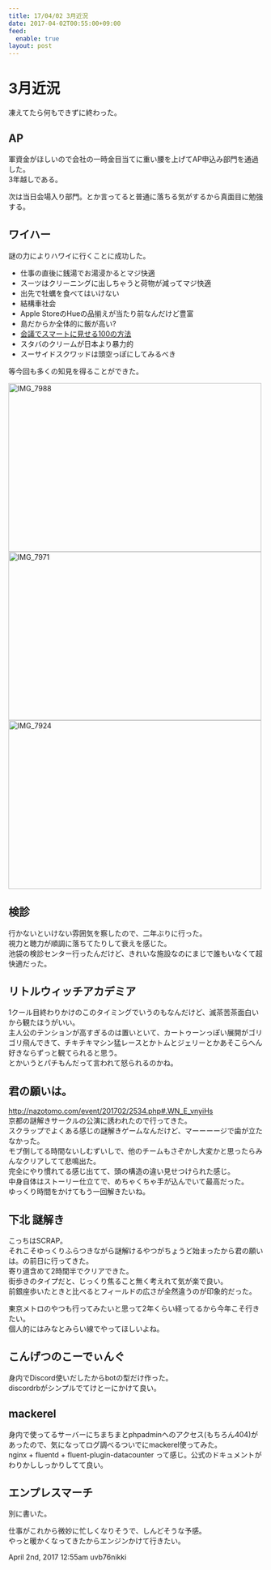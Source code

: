 ```yaml
---
title: 17/04/02 3月近況
date: 2017-04-02T00:55:00+09:00
feed:
  enable: true
layout: post
---
```

<h1>3月近況</h1>    <p>凍えてたら何もできずに終わった。</p>    <h2>AP</h2>    <p>      軍資金がほしいので会社の一時金目当てに重い腰を上げてAP申込み部門を通過した。<br>      3年越しである。    </p>    <p>      次は当日会場入り部門。とか言ってると普通に落ちる気がするから真面目に勉強する。    </p>    <h2>ワイハー</h2>    <p>謎の力によりハワイに行くことに成功した。</p>    <ul>      <li>仕事の直後に銭湯でお湯浸かるとマジ快適</li>      <li>スーツはクリーニングに出しちゃうと荷物が減ってマジ快適</li>      <li>出先で牡蠣を食べてはいけない</li>      <li>結構車社会</li>      <li>Apple StoreのHueの品揃えが当たり前なんだけど豊富</li>      <li>島だからか全体的に飯が高い?</li>      <li>        <a href="http://amzn.asia/eOmOLyq" target="_blank">会議でスマートに見せる100の方法</a>      </li>      <li>スタバのクリームが日本より暴力的</li>      <li>スーサイドスクワッドは頭空っぽにしてみるべき</li>    </ul>    <p>等今回も多くの知見を得ることができた。</p>    <p>      <a data-flickr-embed="true" href="https://www.flickr.com/photos/56290428@N06/33549060756/in/album-72157682083125335/" title="IMG_7988" target="_blank"><img src="https://c1.staticflickr.com/3/2901/33549060756_84df36ba5a.jpg" width="500" height="333" alt="IMG_7988"></a>      <script async src="//embedr.flickr.com/assets/client-code.js" charset="utf-8"></script>      <a data-flickr-embed="true" href="https://www.flickr.com/photos/56290428@N06/33206297630/in/album-72157682083125335/" title="IMG_7971" target="_blank"><img src="https://c1.staticflickr.com/4/3953/33206297630_fc261c8a0e.jpg" width="500" height="333" alt="IMG_7971"></a>      <script async src="//embedr.flickr.com/assets/client-code.js" charset="utf-8"></script>      <a data-flickr-embed="true" href="https://www.flickr.com/photos/56290428@N06/33460585761/in/album-72157682083125335/" title="IMG_7924" target="_blank"><img src="https://c1.staticflickr.com/3/2853/33460585761_3a47d5807a.jpg" width="500" height="333" alt="IMG_7924"></a>      <script async src="//embedr.flickr.com/assets/client-code.js" charset="utf-8"></script>    </p>    <h2>検診</h2>    <p>      行かないといけない雰囲気を察したので、二年ぶりに行った。<br>      視力と聴力が順調に落ちてたりして衰えを感じた。<br>      池袋の検診センター行ったんだけど、きれいな施設なのにまじで誰もいなくて超快適だった。    </p>    <h2>リトルウィッチアカデミア</h2>    <p>      1クール目終わりかけのこのタイミングでいうのもなんだけど、滅茶苦茶面白いから観たほうがいい。<br>      主人公のテンションが高すぎるのは置いといて、カートゥーンっぽい展開がゴリゴリ飛んできて、チキチキマシン猛レースとかトムとジェリーとかあそこらへん好きならずっと観てられると思う。<br>      とかいうとパチもんだって言われて怒られるのかね。    </p>    <h2>君の願いは。</h2>    <p>      <a href="http://nazotomo.com/event/201702/2534.php#.WN_E_vnyiHs" target="_blank">http://nazotomo.com/event/201702/2534.php#.WN_E_vnyiHs</a><br>      京都の謎解きサークルの公演に誘われたので行ってきた。<br>      スクラップでよくある感じの謎解きゲームなんだけど、マーーーージで歯が立たなかった。<br>      モブ倒してる時間ないしむずいしで、他のチームもさぞかし大変かと思ったらみんなクリアしてて悲鳴出た。<br>      完全にやり慣れてる感じ出てて、頭の構造の違い見せつけられた感じ。<br>      中身自体はストーリー仕立てで、めちゃくちゃ手が込んでいて最高だった。<br>      ゆっくり時間をかけてもう一回解きたいね。    </p>    <h2>下北 謎解き</h2>    <p>      こっちはSCRAP。<br>      それこそゆっくりふらつきながら謎解けるやつがちょうど始まったから君の願いは。の前日に行ってきた。<br>      寄り道含めて2時間半でクリアできた。<br>      街歩きのタイプだと、じっくり焦ること無く考えれて気が楽で良い。<br>      前銀座歩いたときと比べるとフィールドの広さが全然違うのが印象的だった。    </p>    <p>      東京メトロのやつも行ってみたいと思って2年くらい経ってるから今年こそ行きたい。<br>      個人的にはみなとみらい線でやってほしいよね。    </p>    <h2>こんげつのこーでぃんぐ</h2>    <p>      身内でDiscord使いだしたからbotの型だけ作った。<br>      discordrbがシンプルでてけとーにかけて良い。    </p>    <h2>mackerel</h2>    <p>      身内で使ってるサーバーにちまちまとphpadminへのアクセス(もちろん404)があったので、気になってログ調べるついでにmackerel使ってみた。<br>      nginx + fluentd + fluent-plugin-datacounter      って感じ。公式のドキュメントがわりかししっかりしてて良い。    </p>    <h2>エンプレスマーチ</h2>    <p>別に書いた。</p>    <p>      仕事がこれから微妙に忙しくなりそうで、しんどそうな予感。<br>      やっと暖かくなってきたからエンジンかけて行きたい。    </p>    <div id="footer">      <span id="timestamp"> April 2nd, 2017 12:55am </span>      <span class="tag">uvb76nikki</span>    </div>
